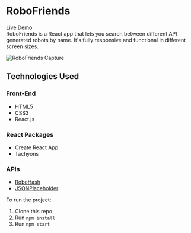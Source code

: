 # RoboFriends
<a href="https://milindpawar007.github.io/RoboFriends-with-React/"> Live Demo </a>
<br>
RoboFriends is a React app that lets you search between different API generated robots by name. It's fully responsive and functional in different screen sizes.

![RoboFriends Capture](https://i.imgur.com/jmKGp6c.jpg)


## Technologies Used

### Front-End
- HTML5
- CSS3
 - React.js

### React Packages
- Create React App
- Tachyons

### APIs
- [RoboHash](https://robohash.org/)
- [JSONPlaceholder](https://jsonplaceholder.typicode.com/)


To run the project:

1. Clone this repo
2. Run `npm install`
3. Run `npm start`
